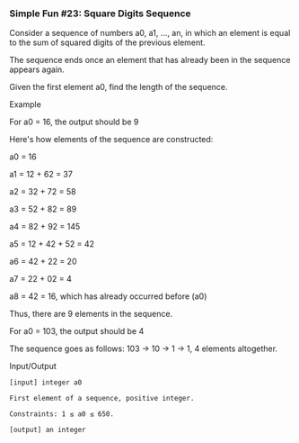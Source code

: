 ﻿### Simple Fun #23: Square Digits Sequence

Consider a sequence of numbers a0, a1, ..., an, in which an element is equal to the sum of squared digits of the previous element. 

The sequence ends once an element that has already been in the sequence appears again.

Given the first element a0, find the length of the sequence.

Example

For a0 = 16, the output should be 9

Here's how elements of the sequence are constructed:

a0 = 16

a1 = 12 + 62 = 37

a2 = 32 + 72 = 58

a3 = 52 + 82 = 89

a4 = 82 + 92 = 145

a5 = 12 + 42 + 52 = 42

a6 = 42 + 22 = 20

a7 = 22 + 02 = 4

a8 = 42 = 16, which has already occurred before (a0)

Thus, there are 9 elements in the sequence.

For a0 = 103, the output should be 4

The sequence goes as follows: 103 -> 10 -> 1 -> 1, 4 elements altogether.

Input/Output

    [input] integer a0

    First element of a sequence, positive integer.

    Constraints: 1 ≤ a0 ≤ 650.

    [output] an integer

